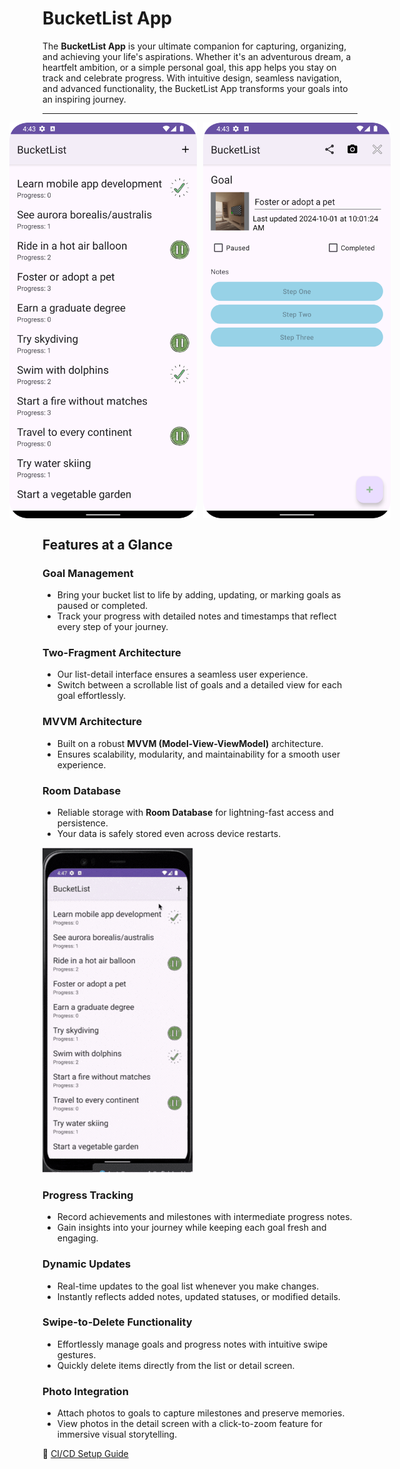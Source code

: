 # BucketList App

The **BucketList App** is your ultimate companion for capturing, organizing, and achieving your life's aspirations. Whether it's an adventurous dream, a heartfelt ambition, or a simple personal goal, this app helps you stay on track and celebrate progress. With intuitive design, seamless navigation, and advanced functionality, the BucketList App transforms your goals into an inspiring journey.

---

<div style="display: flex; justify-content: center; align-items: center; gap: 10px;">
  <img src="https://github.com/chhsch/BucketList-APP/blob/16e9480b219e96b551b676a587f40ea521eca6ed/img/Screenshot_20241115_164319.png" alt="Screenshot 1" width="300"/>
  <img src="https://github.com/chhsch/BucketList-APP/blob/16e9480b219e96b551b676a587f40ea521eca6ed/img/Screenshot_20241115_164403.png" alt="Screenshot 2" width="300"/>
</div>


## Features at a Glance

### Goal Management
- Bring your bucket list to life by adding, updating, or marking goals as paused or completed.  
- Track your progress with detailed notes and timestamps that reflect every step of your journey.

### Two-Fragment Architecture
- Our list-detail interface ensures a seamless user experience.  
- Switch between a scrollable list of goals and a detailed view for each goal effortlessly.

### MVVM Architecture
- Built on a robust **MVVM (Model-View-ViewModel)** architecture.  
- Ensures scalability, modularity, and maintainability for a smooth user experience.

### Room Database
- Reliable storage with **Room Database** for lightning-fast access and persistence.  
- Your data is safely stored even across device restarts.

![Alt text](https://github.com/chhsch/BucketList-APP/blob/5da5dfc9e15753001c2f6ba57a59caae8eaa772e/img/mobile-v2.gif)

### Progress Tracking
- Record achievements and milestones with intermediate progress notes.  
- Gain insights into your journey while keeping each goal fresh and engaging.

### Dynamic Updates
- Real-time updates to the goal list whenever you make changes.  
- Instantly reflects added notes, updated statuses, or modified details.

### Swipe-to-Delete Functionality
- Effortlessly manage goals and progress notes with intuitive swipe gestures.  
- Quickly delete items directly from the list or detail screen.

### Photo Integration
- Attach photos to goals to capture milestones and preserve memories.  
- View photos in the detail screen with a click-to-zoom feature for immersive visual storytelling.

📄 [CI/CD Setup Guide](docs/pipeline-setup.md)
